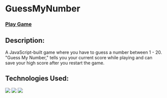 # GuessMyNumber

### <a href="https://guessmynumbers.netlify.app/" target = "_blank">Play Game</a>

## Description:
A JavaScript-built game where you have to guess a number between 1 - 20. "Guess My Number," tells you your current score while playing and can save your high score after you restart the game.

## Technologies Used:
<img src="https://img.shields.io/badge/HTML5-E34F26?style=for-the-badge&logo=html5&logoColor=white" />  <img src="https://img.shields.io/badge/CSS3-1572B6?style=for-the-badge&logo=css3&logoColor=white" />  <img src="https://img.shields.io/badge/JavaScript-F7DF1E?style=for-the-badge&logo=javascript&logoColor=black" />
